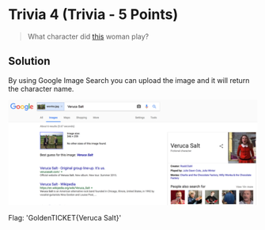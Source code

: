 # Trivia 4 (Trivia - 5 Points)

> What character did [this](wonka.jpg) woman play?

Solution
--------

By using Google Image Search you can upload the image and it will return the character name.

![](./google_image.png)

Flag: 'GoldenTICKET{Veruca Salt}'

